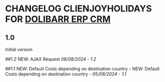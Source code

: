 # CHANGELOG CLIENJOYHOLIDAYS FOR [DOLIBARR ERP CRM](https://www.dolibarr.org)

## 1.0

Initial version

##1.2
NEW: AJAX Request *08/08/2024 - 1.2*

##1.1
NEW: Default Costs depending on destination country - NEW: Default Costs depending on destination country - *05/08/2024 - 1.1*

